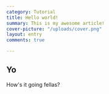 ```yaml
---
category: Tutorial
title: Hello world!
summary: This is my awesome article!
cover-picture: "/uploads/cover.png"
layout: entry
comments: true

---
```

## Yo

How's it going fellas?
